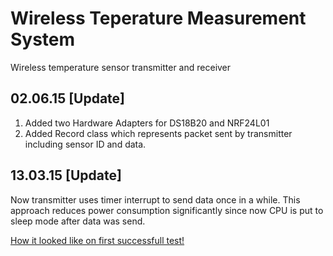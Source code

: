 # Wireless Teperature Measurement System

Wireless temperature sensor transmitter and receiver

## 02.06.15 [Update]
1. Added two Hardware Adapters for DS18B20 and NRF24L01
2. Added Record class which represents packet sent by transmitter including sensor ID and data.

## 13.03.15 [Update] 
Now transmitter uses timer interrupt to send data once in a while. This approach reduces power consumption significantly since now CPU is put to sleep mode after data was send.

[How it looked like on first successfull test!](etc/v1.jpg)
